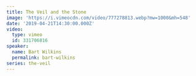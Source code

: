 ```yaml
---
title: The Veil and the Stone
image: 'https://i.vimeocdn.com/video/777278813.webp?mw=1000&mh=548'
date: '2019-04-21T14:30:00.000Z'
video:
  type: vimeo
  id: 331706816
speaker:
  name: Bart Wilkins
  permalink: bart-wilkins
series: the-veil
---
```


